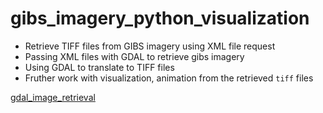 # gibs_imagery_python_visualization
- Retrieve TIFF files from GIBS imagery using XML file request
- Passing XML files with GDAL to retrieve gibs imagery
- Using GDAL to translate to TIFF files
- Fruther work with visualization, animation from the retrieved `tiff` files

[gdal_image_retrieval](https://github.com/sagarlimbu0/gibs_imagery_python_visualization/blob/main/screenshots/Screenshot%20(141).png)

